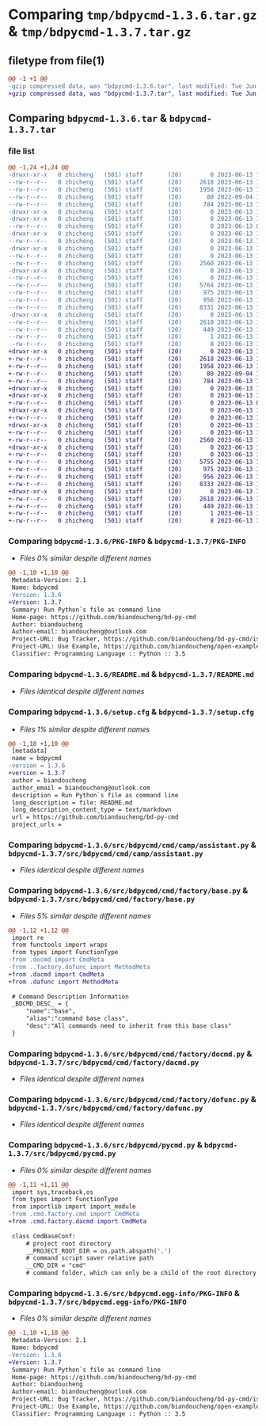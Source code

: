 # Comparing `tmp/bdpycmd-1.3.6.tar.gz` & `tmp/bdpycmd-1.3.7.tar.gz`

## filetype from file(1)

```diff
@@ -1 +1 @@
-gzip compressed data, was "bdpycmd-1.3.6.tar", last modified: Tue Jun 13 16:08:25 2023, max compression
+gzip compressed data, was "bdpycmd-1.3.7.tar", last modified: Tue Jun 13 16:29:23 2023, max compression
```

## Comparing `bdpycmd-1.3.6.tar` & `bdpycmd-1.3.7.tar`

### file list

```diff
@@ -1,24 +1,24 @@
-drwxr-xr-x   0 zhicheng   (501) staff       (20)        0 2023-06-13 16:08:25.078485 bdpycmd-1.3.6/
--rw-r--r--   0 zhicheng   (501) staff       (20)     2618 2023-06-13 16:08:25.078549 bdpycmd-1.3.6/PKG-INFO
--rw-r--r--   0 zhicheng   (501) staff       (20)     1958 2023-06-13 16:06:43.000000 bdpycmd-1.3.6/README.md
--rw-r--r--   0 zhicheng   (501) staff       (20)       80 2022-09-04 10:23:26.000000 bdpycmd-1.3.6/pyproject.toml
--rw-r--r--   0 zhicheng   (501) staff       (20)      784 2023-06-13 16:08:25.078842 bdpycmd-1.3.6/setup.cfg
-drwxr-xr-x   0 zhicheng   (501) staff       (20)        0 2023-06-13 16:08:25.076470 bdpycmd-1.3.6/src/
-drwxr-xr-x   0 zhicheng   (501) staff       (20)        0 2023-06-13 16:08:25.077212 bdpycmd-1.3.6/src/bdpycmd/
--rw-r--r--   0 zhicheng   (501) staff       (20)        0 2023-06-13 08:19:55.000000 bdpycmd-1.3.6/src/bdpycmd/__init__.py
-drwxr-xr-x   0 zhicheng   (501) staff       (20)        0 2023-06-13 16:08:25.077795 bdpycmd-1.3.6/src/bdpycmd/cmd/
--rw-r--r--   0 zhicheng   (501) staff       (20)        0 2023-06-13 16:07:21.000000 bdpycmd-1.3.6/src/bdpycmd/cmd/__init__.py
-drwxr-xr-x   0 zhicheng   (501) staff       (20)        0 2023-06-13 16:08:25.077961 bdpycmd-1.3.6/src/bdpycmd/cmd/camp/
--rw-r--r--   0 zhicheng   (501) staff       (20)        0 2023-06-13 16:07:21.000000 bdpycmd-1.3.6/src/bdpycmd/cmd/camp/__init__.py
--rw-r--r--   0 zhicheng   (501) staff       (20)     2560 2023-06-13 16:07:21.000000 bdpycmd-1.3.6/src/bdpycmd/cmd/camp/assistant.py
-drwxr-xr-x   0 zhicheng   (501) staff       (20)        0 2023-06-13 16:08:25.078387 bdpycmd-1.3.6/src/bdpycmd/cmd/factory/
--rw-r--r--   0 zhicheng   (501) staff       (20)        0 2023-06-13 16:07:21.000000 bdpycmd-1.3.6/src/bdpycmd/cmd/factory/__init__.py
--rw-r--r--   0 zhicheng   (501) staff       (20)     5764 2023-06-13 16:07:21.000000 bdpycmd-1.3.6/src/bdpycmd/cmd/factory/base.py
--rw-r--r--   0 zhicheng   (501) staff       (20)      975 2023-06-13 16:07:21.000000 bdpycmd-1.3.6/src/bdpycmd/cmd/factory/docmd.py
--rw-r--r--   0 zhicheng   (501) staff       (20)      956 2023-06-13 16:07:21.000000 bdpycmd-1.3.6/src/bdpycmd/cmd/factory/dofunc.py
--rw-r--r--   0 zhicheng   (501) staff       (20)     8331 2023-06-13 16:07:21.000000 bdpycmd-1.3.6/src/bdpycmd/pycmd.py
-drwxr-xr-x   0 zhicheng   (501) staff       (20)        0 2023-06-13 16:08:25.077686 bdpycmd-1.3.6/src/bdpycmd.egg-info/
--rw-r--r--   0 zhicheng   (501) staff       (20)     2618 2023-06-13 16:08:25.000000 bdpycmd-1.3.6/src/bdpycmd.egg-info/PKG-INFO
--rw-r--r--   0 zhicheng   (501) staff       (20)      449 2023-06-13 16:08:25.000000 bdpycmd-1.3.6/src/bdpycmd.egg-info/SOURCES.txt
--rw-r--r--   0 zhicheng   (501) staff       (20)        1 2023-06-13 16:08:25.000000 bdpycmd-1.3.6/src/bdpycmd.egg-info/dependency_links.txt
--rw-r--r--   0 zhicheng   (501) staff       (20)        8 2023-06-13 16:08:25.000000 bdpycmd-1.3.6/src/bdpycmd.egg-info/top_level.txt
+drwxr-xr-x   0 zhicheng   (501) staff       (20)        0 2023-06-13 16:29:23.282037 bdpycmd-1.3.7/
+-rw-r--r--   0 zhicheng   (501) staff       (20)     2618 2023-06-13 16:29:23.282119 bdpycmd-1.3.7/PKG-INFO
+-rw-r--r--   0 zhicheng   (501) staff       (20)     1958 2023-06-13 16:06:43.000000 bdpycmd-1.3.7/README.md
+-rw-r--r--   0 zhicheng   (501) staff       (20)       80 2022-09-04 10:23:26.000000 bdpycmd-1.3.7/pyproject.toml
+-rw-r--r--   0 zhicheng   (501) staff       (20)      784 2023-06-13 16:29:23.282417 bdpycmd-1.3.7/setup.cfg
+drwxr-xr-x   0 zhicheng   (501) staff       (20)        0 2023-06-13 16:29:23.278875 bdpycmd-1.3.7/src/
+drwxr-xr-x   0 zhicheng   (501) staff       (20)        0 2023-06-13 16:29:23.279615 bdpycmd-1.3.7/src/bdpycmd/
+-rw-r--r--   0 zhicheng   (501) staff       (20)        0 2023-06-13 08:19:55.000000 bdpycmd-1.3.7/src/bdpycmd/__init__.py
+drwxr-xr-x   0 zhicheng   (501) staff       (20)        0 2023-06-13 16:29:23.280682 bdpycmd-1.3.7/src/bdpycmd/cmd/
+-rw-r--r--   0 zhicheng   (501) staff       (20)        0 2023-06-13 16:28:56.000000 bdpycmd-1.3.7/src/bdpycmd/cmd/__init__.py
+drwxr-xr-x   0 zhicheng   (501) staff       (20)        0 2023-06-13 16:29:23.280930 bdpycmd-1.3.7/src/bdpycmd/cmd/camp/
+-rw-r--r--   0 zhicheng   (501) staff       (20)        0 2023-06-13 16:28:56.000000 bdpycmd-1.3.7/src/bdpycmd/cmd/camp/__init__.py
+-rw-r--r--   0 zhicheng   (501) staff       (20)     2560 2023-06-13 16:28:56.000000 bdpycmd-1.3.7/src/bdpycmd/cmd/camp/assistant.py
+drwxr-xr-x   0 zhicheng   (501) staff       (20)        0 2023-06-13 16:29:23.281875 bdpycmd-1.3.7/src/bdpycmd/cmd/factory/
+-rw-r--r--   0 zhicheng   (501) staff       (20)        0 2023-06-13 16:28:56.000000 bdpycmd-1.3.7/src/bdpycmd/cmd/factory/__init__.py
+-rw-r--r--   0 zhicheng   (501) staff       (20)     5755 2023-06-13 16:28:56.000000 bdpycmd-1.3.7/src/bdpycmd/cmd/factory/base.py
+-rw-r--r--   0 zhicheng   (501) staff       (20)      975 2023-06-13 16:28:56.000000 bdpycmd-1.3.7/src/bdpycmd/cmd/factory/dacmd.py
+-rw-r--r--   0 zhicheng   (501) staff       (20)      956 2023-06-13 16:28:56.000000 bdpycmd-1.3.7/src/bdpycmd/cmd/factory/dafunc.py
+-rw-r--r--   0 zhicheng   (501) staff       (20)     8333 2023-06-13 16:28:56.000000 bdpycmd-1.3.7/src/bdpycmd/pycmd.py
+drwxr-xr-x   0 zhicheng   (501) staff       (20)        0 2023-06-13 16:29:23.280560 bdpycmd-1.3.7/src/bdpycmd.egg-info/
+-rw-r--r--   0 zhicheng   (501) staff       (20)     2618 2023-06-13 16:29:23.000000 bdpycmd-1.3.7/src/bdpycmd.egg-info/PKG-INFO
+-rw-r--r--   0 zhicheng   (501) staff       (20)      449 2023-06-13 16:29:23.000000 bdpycmd-1.3.7/src/bdpycmd.egg-info/SOURCES.txt
+-rw-r--r--   0 zhicheng   (501) staff       (20)        1 2023-06-13 16:29:23.000000 bdpycmd-1.3.7/src/bdpycmd.egg-info/dependency_links.txt
+-rw-r--r--   0 zhicheng   (501) staff       (20)        8 2023-06-13 16:29:23.000000 bdpycmd-1.3.7/src/bdpycmd.egg-info/top_level.txt
```

### Comparing `bdpycmd-1.3.6/PKG-INFO` & `bdpycmd-1.3.7/PKG-INFO`

 * *Files 0% similar despite different names*

```diff
@@ -1,10 +1,10 @@
 Metadata-Version: 2.1
 Name: bdpycmd
-Version: 1.3.6
+Version: 1.3.7
 Summary: Run Python`s file as command line
 Home-page: https://github.com/biandoucheng/bd-py-cmd
 Author: biandoucheng
 Author-email: biandoucheng@outlook.com
 Project-URL: Bug Tracker, https://github.com/biandoucheng/bd-py-cmd/issues
 Project-URL: Use Example, https://github.com/biandoucheng/open-example/tree/main/bdpycmd-example
 Classifier: Programming Language :: Python :: 3.5
```

### Comparing `bdpycmd-1.3.6/README.md` & `bdpycmd-1.3.7/README.md`

 * *Files identical despite different names*

### Comparing `bdpycmd-1.3.6/setup.cfg` & `bdpycmd-1.3.7/setup.cfg`

 * *Files 1% similar despite different names*

```diff
@@ -1,10 +1,10 @@
 [metadata]
 name = bdpycmd
-version = 1.3.6
+version = 1.3.7
 author = biandoucheng
 author_email = biandoucheng@outlook.com
 description = Run Python`s file as command line
 long_description = file: README.md
 long_description_content_type = text/markdown
 url = https://github.com/biandoucheng/bd-py-cmd
 project_urls =
```

### Comparing `bdpycmd-1.3.6/src/bdpycmd/cmd/camp/assistant.py` & `bdpycmd-1.3.7/src/bdpycmd/cmd/camp/assistant.py`

 * *Files identical despite different names*

### Comparing `bdpycmd-1.3.6/src/bdpycmd/cmd/factory/base.py` & `bdpycmd-1.3.7/src/bdpycmd/cmd/factory/base.py`

 * *Files 5% similar despite different names*

```diff
@@ -1,12 +1,12 @@
 import re
 from functools import wraps
 from types import FunctionType
-from .docmd import CmdMeta
-from ..factory.dofunc import MethodMeta
+from .dacmd import CmdMeta
+from .dafunc import MethodMeta
 
 # Command Description Information
 _BDCMD_DESC_ = {
     "name":"base",
     "alias":"command base class",
     "desc":"All commands need to inherit from this base class"
 }
```

### Comparing `bdpycmd-1.3.6/src/bdpycmd/cmd/factory/docmd.py` & `bdpycmd-1.3.7/src/bdpycmd/cmd/factory/dacmd.py`

 * *Files identical despite different names*

### Comparing `bdpycmd-1.3.6/src/bdpycmd/cmd/factory/dofunc.py` & `bdpycmd-1.3.7/src/bdpycmd/cmd/factory/dafunc.py`

 * *Files identical despite different names*

### Comparing `bdpycmd-1.3.6/src/bdpycmd/pycmd.py` & `bdpycmd-1.3.7/src/bdpycmd/pycmd.py`

 * *Files 0% similar despite different names*

```diff
@@ -1,11 +1,11 @@
 import sys,traceback,os
 from types import FunctionType
 from importlib import import_module
-from .cmd.factory.cmd import CmdMeta
+from .cmd.factory.dacmd import CmdMeta
 
 class CmdBaseConf:
     # project root directory
     __PROJECT_ROOT_DIR = os.path.abspath('.')
     # command script saver relative path
     __CMD_DIR = "cmd"
     # command folder, which can only be a child of the root directory
```

### Comparing `bdpycmd-1.3.6/src/bdpycmd.egg-info/PKG-INFO` & `bdpycmd-1.3.7/src/bdpycmd.egg-info/PKG-INFO`

 * *Files 0% similar despite different names*

```diff
@@ -1,10 +1,10 @@
 Metadata-Version: 2.1
 Name: bdpycmd
-Version: 1.3.6
+Version: 1.3.7
 Summary: Run Python`s file as command line
 Home-page: https://github.com/biandoucheng/bd-py-cmd
 Author: biandoucheng
 Author-email: biandoucheng@outlook.com
 Project-URL: Bug Tracker, https://github.com/biandoucheng/bd-py-cmd/issues
 Project-URL: Use Example, https://github.com/biandoucheng/open-example/tree/main/bdpycmd-example
 Classifier: Programming Language :: Python :: 3.5
```

